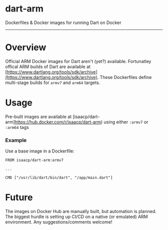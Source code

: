 # dart-arm
Dockerfiles &amp; Docker images for running Dart on Docker

---

# Overview
Official ARM Docker images for Dart aren't (yet?) available. Fortunatley offical ARM builds of Dart are available at [https://www.dartlang.org/tools/sdk/archive](https://www.dartlang.org/tools/sdk/archive). These Dockerfiles define multi-stage builds for `armv7` and `arm64` targets.

# Usage
Pre-built images are available at [isaacp/dart-arm]https://hub.docker.com/r/isaacp/dart-arm) using either `:armv7` or `:arm64` tags

### Example
Use a base image in a Dockerfile:
```
FROM isaacp/dart-arm:armv7

...

CMD ["/usr/lib/dart/bin/dart", "/app/main.dart"]
```

# Future
The images on Docker Hub are manually built, but automation is planned. The biggest hurdle is setting up CI/CD on a native (or emulated) ARM environment. Any suggestions/comments welcome!

